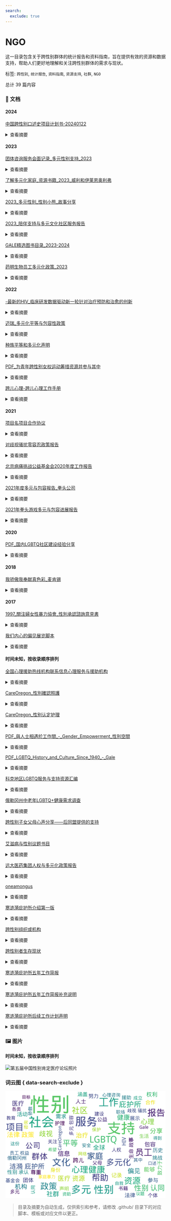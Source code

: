 ```yaml
---
search:
  exclude: true
---
```



# NGO

这一目录包含关于跨性别群体的统计报告和资料指南，旨在提供有效的资源和数据支持，帮助人们更好地理解和关注跨性别群体的需求与现状。


标签: `跨性别`, `统计报告`, `资料指南`, `资源支持`, `社群`, `NGO`


总计 39 篇内容



### 📄 文档


#### 2024



[中国跨性别口述史项目计划书-20240122](中国跨性别口述史项目计划书-20240122_page.md)<details><summary>查看摘要</summary>

本文件是《中华跨性别口述史项目计划书》，由跨性别学术小组（Trans in Academia，简称 TiA!）于2024年初发起。该项目旨在记录、保存并分享来自中国跨性别者对自身经历、经验和历史的叙述。口述史不仅是一种记录和保存口头证词的方法，也是这个过程的产物，通过采访和记录能够反映那些被官方历史叙事所排斥的个人与集体的生命体验。项目希望深入挖掘并讲述跨性别者在交叉性压迫下的生活故事，特别是那些被边缘化的声音。计划包括多个阶段，从对个体进行深入采访到将记录公之于众，强调尊重叙述者的身份和隐私。项目也意识到跨性别者在分享经历时的敏感性，并提供相应的伦理指导原则，以确保叙述的真实性与尊严。同时，文件还说明了信息公开和隐私保护措施，确保参与者的安全与权益。该计划书的内容包括项目的目的、研究对象、工作流程及项目的伦理指导原则等。
</details>



#### 2023



[团体咨询服务会面记录_多元性别支持_2023](团体咨询服务会面记录_多元性别支持_2023_page.md)<details><summary>查看摘要</summary>

该文件记录了多元性别支持团体在2023年进行的一次咨询服务会议的详细情况。会议中讨论了多元性别群体在社会中的需求，以及如何通过社区支持和资源共享来帮助这一群体。与会者包括多元性别人士、社工、心理咨询师和相关领域的专业人士。文件中提到，为了更好地理解多元性别人士的具体状况，团体重点关注了医疗、法律和社会环境等方面的议题。具体内容包括与会者的分享、针对内外部资源的讨论、以及未来活动的规划等。在会议中，参与者还讨论了如何提升社会对多元性别群体的接纳与理解，并就当前的政策环境进行了反思和评估。整体来看，此文件为理解多元性别群体面临的挑战及支持网络提供了重要的信息与见解。
</details>




[了解多元化家庭_资源书籍_2023_威利和伊莱恩奥利弗](了解多元化家庭_资源书籍_2023_威利和伊莱恩奥利弗_page.md)<details><summary>查看摘要</summary>

这本资源书籍《了解多元化家庭》由威利和伊莱恩·奥利弗编辑，旨在为信仰群体提供对多样化家庭结构的理解与支持。书中集合了来自不同领域的贡献者们的智慧与经验，讨论了如何更好地理解和支持跨性别、多元性别个体及其家庭。书中还包含了一些有价值的资源和实践建议，帮助家庭事工和教会社区有效地支持多元化家庭。内容涵盖了婚姻、家庭心理健康、社区团结等主题，也提供了关于如何与儿童讨论同性恋、跨性别等敏感话题的指南。书籍强调了爱与团结的重要性，鼓励家庭在信仰与支持中成长，使每个家庭都能成为一个积极且包容的支持体系。
</details>




[2023_多元性别_性别小熊_故事分享](2023_多元性别_性别小熊_故事分享_page.md)<details><summary>查看摘要</summary>

本文件为《性别小熊》的自传分享，通过作者的个人故事，展示了跨性别者在寻找自我认同过程中所经历的挑战与成长。文中详细讲述了作者从童年到成人的性别认同历程，包括面临的家庭压力、社会歧视，以及在过渡过程中的心理与身体变化。作者通过生动的叙述表达了对多元性别认同的思考，强调了自我接纳的重要性。文件中还分享了一些与医疗资源相关的经验，帮助其他有类似经历的人们获得更好支持。整体上，这篇作品是一种对生命故事的真挚记录，能够激励和鼓舞那些正在经历类似旅程的人们。
</details>




[2023_陪伴支持与多元文化社区服务报告](2023_陪伴支持与多元文化社区服务报告_page.md)<details><summary>查看摘要</summary>

该报告是由位于新南威尔士州的主要卫生组织ACON Hunter发布，旨在为LGBTI社群，包括同性恋、双性恋、跨性别者和双性别者，提供支持与服务。文件中强调了在性健康、HIV预防、精神健康及家庭暴力等多方面为亨特地区的LGBTI社群成员提供安全的生活环境和全面的支持。特别提到，他们通过各种项目来帮助这些社群成员有效应对生活中的挑战，确保他们的健康和安全。文件提供了组织的联系信息，以便需要帮助的人能够方便地获得服务。
</details>




[GALE精选图书目录_2023-2024](GALE精选图书目录_2023-2024_page.md)<details><summary>查看摘要</summary>

本文件为2023-2024年度GALE精精选图书目目录，主要涵盖Gale公司出版的各类参考书籍和学术资源。Gale公司与全球图书馆合作，提供原始和精选的学术出版物，致力于支持学习者在各个学科领域的研究和学习。该目录展示了最新出版书目，包括获奖和专业书评机构认可的经典作品，覆盖人文社科、医学、科学技术等多个学科。目录中涉及的书籍主题多样，如法律与政治学、医学与健康科学、艺术与人文等，且每本书均附有ISBN和出版时间。特别推荐的书籍如《Gale护理和综合健康百科全书》以及《全球LGBTQ历史百科全书》，进一步展示了Gale在多元性别和社会科学领域的重视。整个目录致力于为研究人员和学生提供权威、易于使用的参考资源，强调知识的重要性与获取的途径。
</details>




[药明生物员工多元化政策_2023](药明生物员工多元化政策_2023_page.md)<details><summary>查看摘要</summary>

本文件为药明生物技术有限公司（WuXi Biologics）员工多元化政策，旨在促进企业文化的发展，重视多元化，创建一个平等、包容的职场环境。政策的总则部分明确了其目的在于确保员工不受种族、肤色、性别、宗教、国籍等法律保护身份的影响，增强员工的归属感和尊重感。文件详细描述了反歧视、平等、多元和包容政策，以及多元化人才招聘政策，其中强调了公司在招聘过程中需要采取的重要行动，以公平、公正地考虑不同背景的候选人。
</details>



#### 2022



[-最新的HIV_临床研发数据驱动新一轮针对治疗预防和治愈的创新](-最新的HIV_临床研发数据驱动新一轮针对治疗预防和治愈的创新_page.md)<details><summary>查看摘要</summary>

该文件为关于2022世界艾滋病大会的资料，主要讨论了吉利德科学在HIV治疗、预防和治愈方面的最新研究与成果。文件中详细介绍了吉利德在大会上所参与的各项活动，包括其关键研究项目和合作，助力终结全球HIV流行的长期承诺。文件提到，吉利德科学希望通过以人为本的医疗创新，针对HIV受影响个体和社区不断变化的需求，进行深入研究与合作。文件还列举了多个研究项目的最新数据，探讨了HIV治疗和预防的科学进展，强调了医疗不均衡对健康影响的复杂性。该文件还包括HIV临床研发的新疗法、治疗效果和相关数据分析，展示了在推动健康平等方面的努力。
</details>




[迈瑞_多元化平等与包容性政策](迈瑞_多元化平等与包容性政策_page.md)<details><summary>查看摘要</summary>

该文件为迈瑞公司发布的《多元化、平等与包容性政策》，旨在促进公司内部的多元化和包容性，消除歧视。文件开头介绍了迈瑞对于员工组成的多样性、平等机会的承诺，并明确了反对歧视的原则，特别是针对年龄、残疾、变性等受保护的特征。政策内容详尽地阐述了各类具体措施，包括创造开放的工作环境、招聘多样化人才、培养管理层的包容性、提供支持网络和实施平等机会原则等。文件还强调了对员工投诉的认真对待及保护措施，确保无论是在工作活动中遭遇任何形式的歧视或骚扰，都能够有合理的申诉渠道和保护。文件规定自2022年9月1日起生效，体现了公司对多样性和包容性的重视及建设氛围。
</details>




[种族平等和多元化声明](种族平等和多元化声明_page.md)<details><summary>查看摘要</summary>

该文件为Verisk公司发布的《种族平等和多元化声明》。文中详细阐述了公司对种族平等和多元化的承诺，强调了在工作场所建立包容性文化的重要性，倡导在全球范围内尊重和支持多样化的身份和经历。声明中提到，Verisk致力于构建一个反映全球社会的多元化工作环境，鼓励员工间存在的各种差异，并强调公司绝不容忍任何形式的种族主义。文中还列出了多项行动责任，包括促进跨文化能力、员工相互尊重的交流与合作、弹性工作制等，以支持员工和社区。此声明的目标是为所有员工创造平等机会，强调包容性和公平性，并强调严格遵守相关的法律法规。声明最后由首席执行官Lee Shavel和董事长Bruce Hansen签署，并于2022年11月8日获得董事会采纳。
</details>




[PDF_为青年跨性别女权运动筹措资源并参与其中](PDF_为青年跨性别女权运动筹措资源并参与其中_page.md)<details><summary>查看摘要</summary>

该文件为FRIDA发布的一份关于如何为青年跨性别女权运动筹措资源并参与其中的策略指南，旨在提高跨性别者在女权运动中的地位与权利。文中强调了跨性别行动者面临的边缘化和压迫，尤其是在全球范围内越来越多的反跨性别言论和行为影响下。描述FRIDA如何通过资助和支持由跨性别者领导的团体来改善现状，同时反映出跨性别者在女权运动中不可或缺的角色和重要性。根据文中所述，FRIDA识别出跨性别社群的历史贡献，并努力确保其在资助过程中能够得到平等的资源，文件还对跨性别及相关术语的使用作了说明，力图建立更加包容和理解的环境。策略中细分了对跨性别团体的资助、传播与倡导、能力建设等多个重点领域，旨在提高跨性别议题在女权主义中的特殊关注与支持。
</details>




[跨儿心理-跨儿心理工作手册](跨儿心理-跨儿心理工作手册_page.md)<details><summary>查看摘要</summary>

《跨儿心理工作手册》是一本专注于跨性别者（跨儿）及非性别常规者心理健康的公益手册，旨在提升心理工作者对跨儿群体的理解与支持。本手册详细介绍了跨儿的定义、分类及其与顺性别者的区别，同时强调了社会对跨儿的偏见与污名如何影响其心理健康。手册中提到，跨儿不仅包括传统意义上的跨性别者，也涵盖非二元性别、性别酷儿等多样性别认同的个体。通过公众教育、社群服务等方法，小组希望改善跨儿的福祉以及促进性别多元平等。文中还讨论了跨儿的自我认同、社群认同和心理工作者在实践中应持的态度与方法。手册的许多内容参考了美国心理学会的指导，提供了与跨儿工作相关的实用指南。
</details>



#### 2021



[项目名项目合作协议](项目名项目合作协议_page.md)<details><summary>查看摘要</summary>

该文件为《项目资助与合作协议》，主要涉及福建省正荣公益基金会与北京同声异响文化发展有限公司之间的合作协议。该项目名为‘为梦想而战的兄弟’，旨在支持和发展中国跨性别兄弟社群，提升其公众可见度与权利意识。文件详细列出了合作内容，包括资金管理方案、项目进展及监督检查的权利与义务、项目宣传及信息披露的要求等。同时也规定了双方在项目实施过程中的权利义务及违约责任等重要事项。合作的期限为2021年1月至2021年12月，并预计受益人数达到3000。项目资金的具体管理及使用方式也在协议中得以明确，确保资助款项被合理有效使用。
</details>




[对歧视骚扰零容忍政策报告](对歧视骚扰零容忍政策报告_page.md)<details><summary>查看摘要</summary>

本文件是关于】对歧视、骚扰或报复零容忍政策的报告，以保障工作环境的公平与尊重。文件中详细列出了禁忌的行为和受保护的特征，包括种族、性别、性别认同、性取向、婚姻状况等。文件强调了建立无歧视和无骚扰的工作环境的重要性，并明确规定了对违反政策的处罚措施。特别提到，任何基于上述受保护特征的非法歧视和骚扰行为都将导致雇佣关系的终止。此政策适用于所有员工、求职者、实习生及相关的第三方，包括客户与供应商。并且，鼓励员工在遇到歧视与骚扰行为时主动报告，以便进行迅速处理和调查。
</details>




[北京病痛挑战公益基金会2020年度工作报告](北京病痛挑战公益基金会2020年度工作报告_page.md)<details><summary>查看摘要</summary>

该文件为北京病痛挑战公益基金会2020年度工作报告，详细记录了基金会在2020年期间的运营情况及业绩。报告由多个部分组成，包括机构建设、公益事业支出、财务会计报告、接受监督管理情况等。报告中指出，基金会的宗旨是帮助罕见病患者，支持相关组织的发展，并提升社会对罕见病的认知。文件还提到在COVID-19疫情期间，基金会积极协调资源，帮助罕见病患者解决药物短缺等问题。报告总结了各类公益项目，包括医疗援助工程、教育支持计划和“声声不息”公益培训计划等，强调了在年度内帮助了众多急需支持的病友。
</details>




[2021年度多元与包容报告_拳头公司](2021年度多元与包容报告_拳头公司_page.md)<details><summary>查看摘要</summary>

本文件为《拳头公司2021年度多元与包容报告》，报告详细阐述了拳头公司在过去一年中如何应对全球疫情和社会动荡，努力创造一个包容的工作环境与文化。报告中提到，拳头致力于培养一个让所有员工，都可以投射自我与热情的工作场所，特别注重多元性和包容性的提升，以及如何在产品、文化、流程等方面进行创新。报告总结了一系列成就和未来的目标，其中包括提升女性与少数族群的比例、加强多元团队的对话与协作、改善薪酬和晋升体系的公平性等。值得一提的是，该报告也反映了拳头在人才发展、领导力项目和社会责任方面的努力，体现了该公司在多元化和包容性上的长期承诺。
</details>




[2021年拳头游戏多元与包容进展报告](2021年拳头游戏多元与包容进展报告_page.md)<details><summary>查看摘要</summary>

这份《2021年拳头游戏多元与包容进展报告》详细阐述了拳头游戏在多元性别与包容性方面的努力和进展。报告回顾了组织在过去一年中所做的工作，强调了建立包容文化的重要性以及如何在全球范围内促进多样性。通过描述内部团队的组成、政策的调整、培训的实施以及员工的反馈，报告展示了拳头游戏在加强性别平等、文化代表性、以及提供支持给少数族裔员工方面所作出的努力。报告中提到，今年公司与专业第三方合作，持续进行薪酬平等审查，并在招聘过程中专注于多元化，力求为各类背景的员工提供平等的机会。还特别指出，拳头游戏在游戏产品开发中融入多元文化意识，通过全球各地的不同团队共同创造可以引起当地文化共鸣的角色与故事。此外, 报告提到了一系列旨在提升员工归属感的活动，强调了未来进一步改进和推进多元与包容工作的决心。
</details>



#### 2020



[PDF_国内LGBTQ社区建设经验分享](PDF_国内LGBTQ社区建设经验分享_page.md)<details><summary>查看摘要</summary>

该文件名为《国内LGBTQ社区建设经验分享》，主要记录了一场于2020年6月14日的网络讲座，主持人是林健一，本次讲座分享了他与LGBTQ社区的经历、身份认同及基督教信仰的交织。内容包括个人故事的分享、LGBTQ社区颇具特色的建设实践、在社区中常见的议题与需求，以及志愿者和社区建设者所面临的挑战与工作经验。讲座中提到参与的社区，如基督徒的LGBTQ团体、朋辈支持小组等，同时记录了关于社群资源、服务需求与建设策略的探讨。文中强调了社区成员之间的相互支持与心理辅导的重要性，并提出了在法律、政策、资源与伦理意识等方面的挑战。
</details>



#### 2018



[我骄傲我奉献真色彩_麦肯锡](我骄傲我奉献真色彩_麦肯锡_page.md)<details><summary>查看摘要</summary>

本文件标题为《我骄傲我奉献——真色彩骄傲庆典》，详细介绍了全球各城市为LGBTQ社群争取权益和社会认可的骄傲庆典活动。内容中提到了麦肯锡公司在近年来的骄傲之行，以及他们通过社交媒体平台展示对多元文化的支持，尤其在2018年6月13日获得Trevor计划的20/20远见奖所作出的贡献。文件还提到Trevor计划为LGBTQ青年群体提供心理危机咨询和帮助的工作，尤其是在自杀预防方面的成就，同时强调了麦肯锡在月处理LGBTQ问题上所起到的积极作用。麦肯锡通过志愿服务与Trevor计划保持紧密合作，为该组织提供咨询服务并帮助制定战略，极大推动了其对LGBTQ群体的支持。文件最后提及在2019年纽约TrevorLIVE慈善晚会上，麦肯锡的领导人鲍达民亦因其创新性领导而获奖，表明了公司对多元包容文化的长期承诺。
</details>



#### 2017



[1997_關注婦女性暴力協會_性別承認諮詢意見書](1997_關注婦女性暴力協會_性別承認諮詢意見書_page.md)<details><summary>查看摘要</summary>

本文件为《性别承认咨询文件》的意见书，由关注女性暴力协会提交，以回应政府对于性别承认的咨询。文件指出，性别承认是一项基本人权，强调跨性别者的选择权应当受到尊重。关注女性暴力协会成立于1997年，致力于促进性别平等与对抗性暴力，这份意见书是在2005年成立的Anti-480反性暴力资源中心的背景下提出的。文件中提到，香港的性别问题并非简单的二元对立，而是涉及到社会文化和个人心理，因此，不能忽略那些性别少数群体的权利被剥夺这一现实。

文件详尽地讨论了关于香港是否应设立性别承认制度的看法，认为认同和尊重性别的多样性是社会的基本要求。具体而言，文件中提到“性别不安并非一种疾病”。通过逐条回应16个咨询问题，文件明确表示，任何医疗程序不应作为变更性别的先决条件，个人的医疗选择权应得到保障。意见书中对性别承认过程的具体规定进行了说明，包括针对“实际生活体验”的要求，建议应改为“冷静期”，以便人们在申请后有一定时间进行反思，而不应强加具体的生活标准。同时，文中认为，将性别认可与家庭、婚姻状况捆绑在一起是不合理的，已婚跨性别者应保留继续婚姻的权利。

此外，对于性别承认制度的成立过程，文件建议香港应当设立新法例来系统化这一过程，以确保跨性别者的权利能够在法律上得到充分保障。文件认为，英美等国的性别承认机制在某种程度上可以为香港提供参考，但同时也指出，应当摒弃列出入侵性医疗程序的要求。最后，文件强调，性别承认应承认各地的性别改动，并且各相关机构和专业人士需参与创建一个公正、透明的制度，以保障所有人的基本权利。
</details>




[我们内心的偏见展览脚本](我们内心的偏见展览脚本_page.md)<details><summary>查看摘要</summary>

本文件为“我们内心的偏见”展览脚本，由史密森尼学会旅行展览服务组织，主要得到奥托·布雷默信托的支持。该展览旨在探讨人类内心深处的偏见及其影响，内容涵盖偏见的名称、心理学定义，及其普遍存在性和社会后果。文件详细探讨了偏见在各个层面的表现及其形成原因，强调每个人在社会中可能持有的隐性和显性偏见，尤其是在教育、法律、和日常生活中的影响。通过对偏见科学的深入分析以及各个案例的列举，展示了偏见的复杂性及克服偏见的重要性。展览还提供了相关的媒体材料和互动元素，以提高观众对这一社会问题的认识和理解。
</details>



#### 时间未知，按收录顺序排列



[全国心理援助热线机构联系信息心理服务与援助机构](全国心理援助热线机构联系信息心理服务与援助机构_page.md)<details><summary>查看摘要</summary>

本文件包含全国各地心理援助热线和机构的联系信息，细致介绍了多家心理服务及援助机构的性质、联系方式、服务内容和开通免费的心理咨询服务。文件中提到的心理援助热线服务旨在帮助不同人群，特别是心理创伤、抑郁症患者以及青少年的心理健康，提供法律及情感支援。这些机构包括‘12355’青少年服务台、‘阳光工程心理互助论坛’、‘春风网’等，涵盖全国范围内的心理健康资源。其中各机构的简介说明了提供的服务类型，如心理咨询、危机干预、法律援助等，反映了对抗性别暴力和心理健康危机的重要性。文中还列出了电话和网络平台供有需要的用户联系，并提供具体的服务时间和内容。
</details>




[CareOregon_性別確認照護](CareOregon_性別確認照護_page.md)<details><summary>查看摘要</summary>

该文件由CareOregon发布，主要介绍了性别确认照护的相关内容。性别确认照护是指尊重和承认跨性别者、非二元性别者或双性人的经验的医疗照护。文件详细列出了受保范围内的服务，包括荷尔蒙治疗、心理健康护理、各种手术以及其他相关治疗。根据俄勒冈州的法律，性别确认治疗涉及由医疗保健服务提供者开立的针对性别不一致性的诊疗程序、服务和药物等内容，文件中提供了获取这些服务的步骤和注意事项。同时，CareOregon提供了一些联系信息，以帮助需要支持的个人。
</details>




[CareOregon_性别认定护理](CareOregon_性别认定护理_page.md)<details><summary>查看摘要</summary>

该文件为《CareOregon性别认定护理》手册，详细介绍了跨性别者、非二元性别者或双性人所需的性别认定护理。文件首先阐述了什么是性别认定护理，强调这种护理旨在尊重和证实个体的性别身份和体验。它涵盖了与性别转换相关的各种治疗方法，包括手术、药物、心理健康服务等。文件还说明了CareOregon医疗计划如何承保这些服务，以及居民在俄勒冈州获得性别认定护理的步骤和注意事项。通过对文件内容的细致梳理，可以帮助跨性别者了解其权利和能够获得的医疗资源。同时，文件还提供了联系客户服务部获取更多信息的联系方式。
</details>




[PDF_與人士相遇於工作間_-_Gender_Empowerment_性別空間](PDF_與人士相遇於工作間_-_Gender_Empowerment_性別空間_page.md)<details><summary>查看摘要</summary>

此文件名为《与人士相遇于工作间 - 性别赋权》，旨在探讨性别多样性及其在职场中的影响。本文件涉及跨性别者在工作环境中所遇到的挑战和经验，包括对性别认同的尊重、平等机会的提供、以及职场中的性别包容政策的实施。文中可能会提及不同组织如何推动性别赋权，帮助跨性别者在职场中获得支持。同时，这份文件可能包含案例研究，展示跨性别者在工作场所所做的努力和所取得的成就，以及对企业文化的积极影响。通过与多元性别人士的互动，这份文件意在强调创建一个更具包容性的职场环境的重要性。
</details>




[PDF_LGBTQ_History_and_Culture_Since_1940_-_Gale](PDF_LGBTQ_History_and_Culture_Since_1940_-_Gale_page.md)<details><summary>查看摘要</summary>

《性与性别档案：1940年以来的LGBTQ历史与文化》是一个开创性项目，汇集了大量珍贵的一次文献资料，涵盖了LGBTQ群体自1940年以来的发展与斗争。该档案库由数百个国际和地方组织的文件构成，呈现了美国和全球LGBTQ社群的多样经历，包括同性恋和变性人群体的权利运动、文化表现和法律政策等方面。文中提及近三百万页可全文检索的资料，涉及文化研究、法律、社会运动及人权问题等多个学科。这项档案库的重要性在于为研究者提供跨文化视角，发表重要人物及事件的记录，同时也保存了大量的口述历史、私信及日记等个人解读资料，从而为研究LGBTQ历史和文化提供了深厚的基础和丰富的视角。
</details>




[科克地区LGBTQ服务与支持资源汇编](科克地区LGBTQ服务与支持资源汇编_page.md)<details><summary>查看摘要</summary>

该文件是关于科克地区LGBTQ服务与支持资源的汇编，包含了各种面向LGBTQ社区的服务组织和支持项目的信息。这些资源涉及女同性恋、男同性恋、双性恋、跨性别者及非常规性别者群体的福利与需求，提供的服务包括性健康中心、求助热线、跨性别亲属支援、青年团体、家长信息群等。举例来说，科克LGBT+骄傲节和LINC等组织致力于为社区提供各种形式的支持和服务，如抗击歧视活动、社交活动和健康咨询。文件中还提到了一些专为跨性别者及其家庭准备的支持团体，诸如“Transformers”青少年团体和“TransParenCI”父母支持团体，体现了对跨性别者的关怀与帮助。通过这些资源，可以帮助LGBTQ个体及其家人获得必要的信息、支持和社交网络，以促进心理健康与幸福。
</details>




[俄勒冈州中老年LGBTQ+健康需求调查](俄勒冈州中老年LGBTQ+健康需求调查_page.md)<details><summary>查看摘要</summary>

该文件为俄勒冈州中老年LGBTQ+和双灵人群体健康需求的调查项目的宣传材料。邀请居住在俄勒冈州的55岁或以上的多元性别成年人参与项目，内容涉及养老、健康和服务的需求。文件中明确列出了可参与者的性别和性取向身份，如女同性恋、男同性恋、双性恋、跨性别者、酷儿和双灵人。调查的方式为填写保密的匿名问卷，并且参与者还有机会通过随机抽奖赢得100美元的礼品券。文件还提供了参与调查的链接和联系方式，鼓励受众帮助宣传这一项目。
</details>




[跨性别子女父母心声分享——后同盟提供的支持](跨性别子女父母心声分享——后同盟提供的支持_page.md)<details><summary>查看摘要</summary>

该文件是由后同盟提供的关于跨性别子女父母心声的分享，旨在为跨性别者及其家庭提供支持与理解。在过去的三年里，后同盟的团队服务了超过三十位家长，成立了家长互助小组，以应对父母对于子女性别认同为他们带来的复杂情感，包括孤单、痛苦和内疚。文件中介绍了几个父母的故事，其中包含他们对孩子性别认同变化的震惊和无助，以及在接受孩子跨性别身份过程中面临的情感挑战。通过亲身经历的分享，这些父母希望能够鼓励其他面临相似情况的家庭，帮助他们从痛苦中走出，并在照顾自己与支持跨性别儿女之间找到平衡。与医生和心理专家的咨询相结合，父母们透过加入互助小组，感受到了被理解和支持，从而缓解了自身的情绪纠结。
</details>




[艾滋病与性别议题书目](艾滋病与性别议题书目_page.md)<details><summary>查看摘要</summary>

本文件是有关艾滋病与性别议题的书目和参考资料列表，涵盖了多个领域的相关文献，包括艾滋病、性别、同性恋以及相关社会文化研究。它汇总了多位作者的作品，并对每本书籍进行了详细的分类，比如书名、作者以及备注等信息。书目中提到了一些关于HIV/AIDS、性别差异、文化以及同性恋文学等的研究，显示了在东南亚尤其是马来西亚的多元性别和性取向问题的学术研究现状。文献范围从医学、社会学到文学分析，呈现出对性与性别问题的多维度探讨，意在提高公众对这些问题的认识和理解。文件中也提到了相关的影视作品，为研究提供了更广泛的视角。
</details>




[远大医药集团人权与多元化政策报告](远大医药集团人权与多元化政策报告_page.md)<details><summary>查看摘要</summary>

本文件是《远大医药集团有限公司人权与多元化政策报告》的内容，详细列出了远大医药集团为保障劳工和员工权益而制定的政策及原则。文件首先明确了适用范围，包括所有下属企业的员工，强调了遵守法律法规和平等包容的工作原则。政策涵盖了多个方面，如禁止童工及强制劳动、同工同酬原则、支持员工的结社自由及言论自由、构建零歧视的职场环境等。文件还指出公司将定期进行人权与多元化培训，设有相应的申诉渠道以保障员工的权益，并要求公司董事会进行政策执行的监督与审核。整体上，这份政策报告的目的是通过建立一个多元、平等和包容的工作环境，来提升员工的幸福感与工作满意度，同时确保不同背景员工的合法权益。
</details>




[oneamongus](oneamongus_page.md)<details><summary>查看摘要</summary>

该文件名为《Transgender Day of Remembrance》，内容涉及对跨性别群体的纪念与社会现象的反思。文件记录了一些悲惨事件，包括武汉天街谋杀案、一名跨性别女性从太和站桥上坠落，以及第一起跨性别就业歧视案件的失败，与2021年夏季跨性别媒体帐户的大规模关闭。这些事件反映了跨性别群体在中国面临的严重歧视和困境。文中提到，尽管社会普遍认为中国没有跨性别者，但实际上存在许多跨性别者，他们正遭受重重困扰，甚至有生命的危险。文件还提到了个人故事与家庭关系对跨性别者的深刻影响，例如一个人对自身身份的抗争，以及各类网络暴力对跨性别者及其家人的持续伤害。这是一个关于悼念、团结与抗争的强烈呼吁，展现了跨性别者在面对恶意时展现出的真实存在与反叛精神。
</details>




[寒涟漪庇护所介绍第一版](寒涟漪庇护所介绍第一版_page.md)<details><summary>查看摘要</summary>

该文件为《寒涟漪庇护所介绍第一版》，详细介绍了寒涟漪庇护所的服务对象、工作目标、工作方式、人员准入标准、风险行为及外部压力等多方面内容。庇护所的主要目标是为面临生存困境和生命危险的人群提供包括住宿、情绪疏导、就业能力培训、医疗资源链接等救助支持。文件中提到，庇护所特别关注那些受到家庭暴力影响的未成年人，以及在互联网危机干预中无法得到有效帮助的个体。文件也详细讨论了未成年人在遭遇家庭暴力及校园欺凌时的处境与困境，以及缺乏适当支持的影响，特别是在精神健康和法律保护上的难点。文件还关注到庇护所的工作目标及其面临的各种外部压力，尤其是如何应对社会对于精神疾病的偏见和对跨性别者的歧视。
</details>




[跨性别组织或机构](跨性别组织或机构_page.md)<details><summary>查看摘要</summary>

该文件详细介绍了多个跨性别及性少数群体相关的组织和机构，包括其成立背景、主要活动、服务对象及联系信息。文件中提到的组织包括但不限于北京同志中心、跨性别生活社、武汉同行同志中心等。这些组织致力于提供心理咨询、医疗资源、社群活动、性别教育等服务，推动性少数群体的权利和社会认知。文件强调了这些组织的普遍目标，即为所有性别认同和性取向的人提供平等、尊重和包容的环境。
</details>




[跨性别者生存现状](跨性别者生存现状_page.md)<details><summary>查看摘要</summary>

本文件为《跨性别者生存现状》研究报告，深入探讨了跨性别者在家庭、校园、法律政策、心理健康及医疗支持等多个层面的生存状况。报告由北京同志中心跨性别部主管核桃撰写，内容包含了对跨性别者生理性别、指派性别、社会性别等多种名词的解释，以及跨性别者面临的家庭暴力、强制扭转治疗及心理健康问题的真实案例。研究指出，超过80%的跨性别者在18岁前对自身性别身份有自我觉察，但家庭支持的缺失往往导致个体抑郁、辍学甚至自杀。与此同时，许多跨性别者在接受正规医疗过程中面临重重挑战，常通过非正规途径获取所需药物，结果带来安全风险。此研究旨在提高对跨性别者现状的理解，以促进社会支持和制度改善，推动跨性别友好的环境。
</details>




[寒涟漪庇护所五年工作简报](寒涟漪庇护所五年工作简报_page.md)<details><summary>查看摘要</summary>

该文件《寒涟漪庇护所五年工作简报》详细记录了寒涟漪庇护所自成立以来的五年工作成果与发展历程。寒涟漪庇护所是专门为跨性别及多元性别人士提供支持和庇护的机构，旨在创造一个安全、包容的环境，让这一群体能够获得必要的资源与帮助。文件具体阐述了庇护所的服务内容，包括心理辅导、法律咨询、医疗资源的获取等方面。五年来，庇护所通过开展各类活动，帮助无数在社会中遭遇歧视与排斥的跨性别者和多元性别者，提升了他们的生存质量与社会参与度。

在服务成果方面，简报中列举了若干重要的统计数据，比如庇护所所接待服务的人数、参与活动的社区成员数量以及在心理辅导与法律咨询中取得的积极反馈。具体的数据如：“在过去五年中，寒涟漪庇护所接待了超过1200名来访者，其中80%的人在接受服务后表达了对庇护所支持的满意度。”此外，文件还提及了与其他NGO组织的合作，共同开展的各类项目，加强了整个社区的互助共赢与资源整合。

此外，简报还重点关注了庇护所如何在社交活动中促进跨性别者与公众之间的理解与接受。例如，通过举办主题讲座、艺术展览等方式，增强了社会大众对多元性别群体的关注与认知，缓解了社会偏见。通过真实的生命故事与见证，寒涟漪庇护所希望能够传达出这些经历背后的困境与斗争。该文件不仅是寒涟漪庇护所过去工作的总结，也是对未来的展望与希望。特别提到：“我们相信，通过持续的努力与创新，能够进一步改变社会对多元性别群体的态度，实现更加广泛的社会接受和支持。”
</details>




[寒涟漪庇护所五年工作简报补充说明](寒涟漪庇护所五年工作简报补充说明_page.md)<details><summary>查看摘要</summary>

寒涟漪庇护所五年工作简报补充说明是一个致力于支持多元性别人士的社会服务机构在过去五年中的工作总结和反思性文件。这份工作简报详细回顾了该庇护所自成立以来所开展的各项活动、获得的成果以及所面临的挑战。通过对不同群体的个案分析和数据整理，报告中展示了庇护所如何为跨性别和其他多元性别人士提供安全的支持环境，以及在焦虑、抑郁等心理健康问题方面的干预措施。文件中引用了一些服务对象的真实案例，生动描绘了庇护所如何影响了他们的生活轨迹，特别是在经历过性别认同的困扰和社会歧视之后得到的帮助。可以看到，庇护所开展了一系列的心理咨询、医疗资源链接、法律援助以及生涯规划等服务，这些服务显著提升了服务对象的生活质量和社会融入度。此外，简报中也详细列出了庇护所在公共宣传和教育工作方面的努力，强调了通过社区活动，加强社会对多元性别群体的理解与接纳的重要性。该文件还包含了一些统计数据，例如庇护所接待的服务对象数量、性别比例、主要年龄段分布等，这些数据为理解该群体的需求和服务效果提供了重要依据。整体而言，这份工作简报不仅是对过去五年工作的全面回顾，也是对未来工作的展望和计划。
</details>




[寒涟漪庇护所后续工作计划声明](寒涟漪庇护所后续工作计划声明_page.md)<details><summary>查看摘要</summary>

寒涟漪庇护所后续工作计划声明是一份针对多元性别群体及其支持者的重要文件，致力于提供一系列的服务与支持方案，以增强社群的生存和发展能力。该文件详细阐述了庇护所在未来一段时间内的工作规划，包括资源配置、服务扩展和社区参与。本声明强调了多元性别人士在面临社会歧视和不平等待遇时，寒涟漪庇护所所做出的努力，通过建立更安全、更有支持性的环境，帮助这些人士实现自我价值和社会认同。
</details>



### 🖼️ 图片


#### 时间未知，按收录顺序排列


![第五届中国性别肯定医疗论坛照片](第五届中国性别肯定医疗论坛照片.png)



### 词云图 { data-search-exclude }

![./社群及NGO文件/其他组织文件摘要词云图](abstracts_wordcloud.png)


> 目录及摘要为自动生成，仅供索引和参考，请修改 .github/ 目录下的对应脚本、模板或对应文件以更正。
